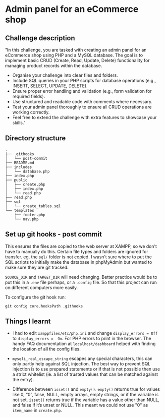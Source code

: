 # Admin panel for an eCommerce shop


## Challenge description

"In this challenge, you are tasked with creating an admin panel for an eCommerce shop using PHP and a MySQL database. The goal is to implement basic CRUD (Create, Read, Update, Delete) functionality for managing product records within the database.

- Organise your challenge into clear files and folders.
- Include SQL queries in your PHP scripts for database operations (e.g., INSERT, SELECT, UPDATE, DELETE).
- Ensure proper error handling and validation (e.g., form validation for required fields).
- Use structured and readable code with comments where necessary.
- Test your admin panel thoroughly to ensure all CRUD operations are working correctly.
- Feel free to extend the challenge with extra features to showcase your skills."

## Directory structure

```
.
├── .githooks
│   └── post-commit
├── README.md
├── includes
│   └── database.php
├── index.php
├── public
│   ├── create.php
│   ├── index.php
│   └── read.php
├── read.php
├── sql
│   └── create_tables.sql
└── templates
    ├── footer.php
    └── nav.php
```

## Set up git hooks - post commit 
This ensures the files are copied to the web server at XAMPP, so we don't have to manually do this. Certain file types and folders are ignored for transfer. eg. the `sql/` folder is not copied. I wasn't sure where to put the SQL scripts to initially make the database in phpMyAdmin but wanted to make sure they are git tracked.

`SOURCE_DIR` and `TARGET_DIR` will need changing. Better practice would be to put this in a `.env` file perhaps, or a `.config` file. So that this project can run on different computers more easily.

To configure the git hook run:
```
git config core.hooksPath .githooks
```

## Things I learnt

- I had to edit `xamppfiles/etc/php.ini` and change `display_errors = Off` to `display_errors =  On`. For PHP errors to print in the browser. The handy FAQ documentation at `localhost/dashboard` helped with finding the location of all the config files.

- `mysqli_real_escape_string` escapes any special characters, this can only partly help against SQL injection. The best way to prevent SQL injection is to use prepared statements or if that is not possible then use a strict whitelist (ie. a list of trusted values that can be matched against the entry).

- Difference between `isset()` and `empty()`. `empty()` returns true for values like 0, “0”, false, NULL, empty arrays, empty strings, or if the variable is not set. `isset()` returns true if the variable has a value other than NULL, and false if it’s unset or NULL. This meant we could not use "0" as `item_name` in `create.php`.